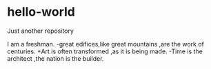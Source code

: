 # hello-world
Just another repository

I am a freshman.
-great edifices,like great mountains ,are the work of centuries.
+Art is often transformed ,as it is being made.
-Time is the architect ,the nation is the builder.
